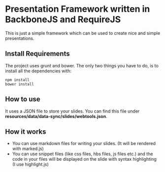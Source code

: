 # Presentation Framework written in BackboneJS and RequireJS
This is just a simple framework which can be used to create nice and simple presentations.


## Install Requirements
The project uses grunt and bower. The only two things you have to do, is to install all the dependencies with:

```
npm install
bower install 
```

## How to use
It uses a JSON file to store your slides.
You can find this file under __resources/data/data-sync/slides/webtools.json__.

## How it works
- You can use markdown files for writing your slides. (It will be rendered with marked.js)
- You can use snippet files (like css files, hbs files, js files etc.) and the code in your files will be displayed on the slide with syntax highlighting (I use highlight.js)
